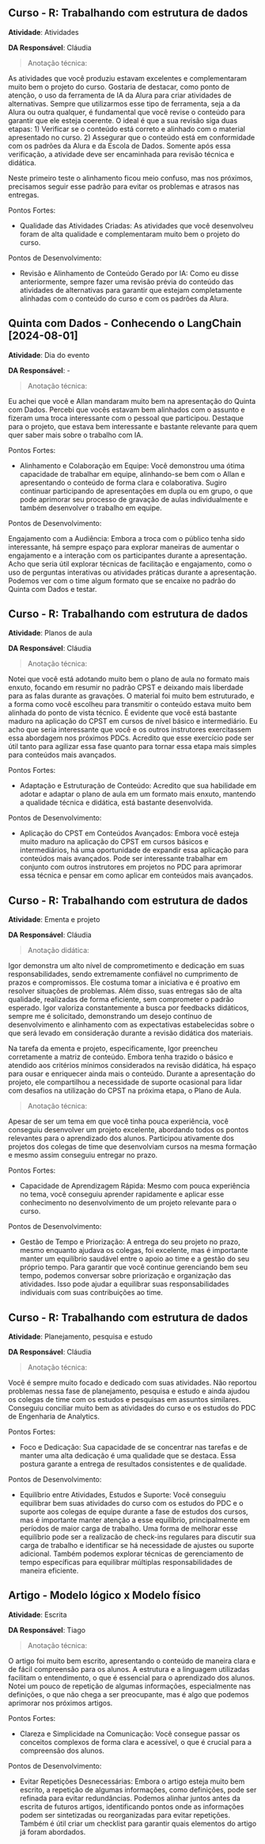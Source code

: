 
## __Curso - R: Trabalhando com estrutura de dados__

**Atividade**: Atividades

**DA Responsável**: Cláudia


> Anotação técnica:

As atividades que você produziu estavam excelentes e complementaram muito bem o projeto do curso. Gostaria de destacar, como ponto de atenção, o uso da ferramenta de IA da Alura para criar atividades de alternativas. Sempre que utilizarmos esse tipo de ferramenta, seja a da Alura ou outra qualquer, é fundamental que você revise o conteúdo para garantir que ele esteja coerente. O ideal é que a sua revisão siga duas etapas: 1) Verificar se o conteúdo está correto e alinhado com o material apresentado no curso. 2) Assegurar que o conteúdo está em conformidade com os padrões da Alura e da Escola de Dados. Somente após essa verificação, a atividade deve ser encaminhada para revisão técnica e didática.

Neste primeiro teste o alinhamento ficou meio confuso, mas nos próximos, precisamos seguir esse padrão para evitar os problemas e atrasos nas entregas.

Pontos Fortes:

- Qualidade das Atividades Criadas: As atividades que você desenvolveu foram de alta qualidade e complementaram muito bem o projeto do curso.

Pontos de Desenvolvimento:

- Revisão e Alinhamento de Conteúdo Gerado por IA: Como eu disse anteriormente, sempre fazer uma revisão prévia do conteúdo das atividades de alternativas para garantir que estejam completamente alinhadas com o conteúdo do curso e com os padrões da Alura.



## __Quinta com Dados - Conhecendo o LangChain [2024-08-01]__

**Atividade**: Dia do evento

**DA Responsável**: -


> Anotação técnica:

Eu achei que você e Allan mandaram muito bem na apresentação do Quinta com Dados. Percebi que vocês estavam bem alinhados com o assunto e fizeram uma troca interessante com o pessoal que participou. Destaque para o projeto, que estava bem interessante e bastante relevante para quem quer saber mais sobre o trabalho com IA.

Pontos Fortes:

- Alinhamento e Colaboração em Equipe: Você demonstrou uma ótima capacidade de trabalhar em equipe, alinhando-se bem com o Allan e apresentando o conteúdo de forma clara e colaborativa. Sugiro continuar participando de apresentações em dupla ou em grupo, o que pode aprimorar seu processo de gravação de aulas individualmente e também desenvolver o trabalho em equipe.

Pontos de Desenvolvimento:

Engajamento com a Audiência: Embora a troca com o público tenha sido interessante, há sempre espaço para explorar maneiras de aumentar o engajamento e a interação com os participantes durante a apresentação. Acho que seria útil explorar técnicas de facilitação e engajamento, como o uso de perguntas interativas ou atividades práticas durante a apresentação. Podemos ver com o time algum formato que se encaixe no padrão do Quinta com Dados e testar.



## __Curso - R: Trabalhando com estrutura de dados__

**Atividade**: Planos de aula

**DA Responsável**: Cláudia


> Anotação técnica:

Notei que você está adotando muito bem o plano de aula no formato mais enxuto, focando em resumir no padrão CPST e deixando mais liberdade para as falas durante as gravações. O material foi muito bem estruturado, e a forma como você escolheu para transmitir o conteúdo estava muito bem alinhada do ponto de vista técnico. É evidente que você está bastante maduro na aplicação do CPST em cursos de nível básico e intermediário. Eu acho que seria interessante que você e os outros instrutores exercitassem essa abordagem nos próximos PDCs. Acredito que esse exercício pode ser útil tanto para agilizar essa fase quanto para tornar essa etapa mais simples para conteúdos mais avançados.

Pontos Fortes:

- Adaptação e Estruturação de Conteúdo: Acredito que sua habilidade em adotar e adaptar o plano de aula em um formato mais enxuto, mantendo a qualidade técnica e didática, está bastante desenvolvida.

Pontos de Desenvolvimento:

- Aplicação do CPST em Conteúdos Avançados: Embora você esteja muito maduro na aplicação do CPST em cursos básicos e intermediários, há uma oportunidade de expandir essa aplicação para conteúdos mais avançados. Pode ser interessante trabalhar em conjunto com outros instrutores em projetos no PDC para aprimorar essa técnica e pensar em como aplicar em conteúdos mais avançados.



## __Curso - R: Trabalhando com estrutura de dados__

**Atividade**: Ementa e projeto

**DA Responsável**: Cláudia


> Anotação didática:

Igor demonstra um alto nível de comprometimento e dedicação em suas responsabilidades, sendo extremamente confiável no cumprimento de prazos e compromissos. Ele costuma tomar a iniciativa e é proativo em resolver situações de problemas. Além disso,  suas entregas são de alta qualidade, realizadas de forma eficiente, sem comprometer o padrão esperado. Igor valoriza constantemente a busca por feedbacks didáticos, sempre me é solicitado, demonstrando um desejo contínuo de desenvolvimento e alinhamento com as expectativas estabelecidas sobre o que será levado em consideração durante a revisão didática dos materiais.

Na tarefa da ementa e projeto, especificamente, Igor preencheu corretamente a matriz de conteúdo. Embora tenha trazido o básico e atendido aos critérios mínimos considerados na revisão didática, há espaço para ousar e enriquecer ainda mais o conteúdo. Durante a apresentação do projeto, ele compartilhou a necessidade de suporte ocasional para lidar com desafios na utilização do CPST na próxima etapa, o Plano de Aula.

> Anotação técnica:

Apesar de ser um tema em que você tinha pouca experiência, você conseguiu desenvolver um projeto excelente, abordando todos os pontos relevantes para o aprendizado dos alunos. Participou ativamente dos projetos dos colegas de time que desenvolviam cursos na mesma formação e mesmo assim conseguiu entregar no prazo.

Pontos Fortes:

- Capacidade de Aprendizagem Rápida: Mesmo com pouca experiência no tema, você conseguiu aprender rapidamente e aplicar esse conhecimento no desenvolvimento de um projeto relevante para o curso.

Pontos de Desenvolvimento:

- Gestão de Tempo e Priorização: A entrega do seu projeto no prazo, mesmo enquanto ajudava os colegas, foi excelente, mas é importante manter um equilíbrio saudável entre o apoio ao time e a gestão do seu próprio tempo. Para garantir que você continue gerenciando bem seu tempo, podemos conversar sobre priorização e organização das atividades. Isso pode ajudar a equilibrar suas responsabilidades individuais com suas contribuições ao time.



## __Curso - R: Trabalhando com estrutura de dados__

**Atividade**: Planejamento, pesquisa e estudo

**DA Responsável**: Cláudia


> Anotação técnica:

Você é sempre muito focado e dedicado com suas atividades. Não reportou problemas nessa fase de planejamento, pesquisa e estudo e ainda ajudou os colegas de time com os estudos e pesquisas em assuntos similares. Conseguiu conciliar muito bem as atividades do curso e os estudos do PDC de Engenharia de Analytics.

Pontos Fortes:

- Foco e Dedicação: Sua capacidade de se concentrar nas tarefas e de manter uma alta dedicação é uma qualidade que se destaca. Essa postura garante a entrega de resultados consistentes e de qualidade.

Pontos de Desenvolvimento:

- Equilíbrio entre Atividades, Estudos e Suporte: Você conseguiu equilibrar bem suas atividades do curso com os estudos do PDC e o suporte aos colegas de equipe durante a fase de estudos dos cursos, mas é importante manter atenção a esse equilíbrio, principalmente em períodos de maior carga de trabalho. Uma forma de melhorar esse equilíbrio pode ser a realizacão de check-ins regulares para discutir sua carga de trabalho e identificar se há necessidade de ajustes ou suporte adicional. Também podemos explorar técnicas de gerenciamento de tempo específicas para equilibrar múltiplas responsabilidades de maneira eficiente.



## __Artigo - Modelo lógico x Modelo físico__

**Atividade**: Escrita

**DA Responsável**: Tiago


> Anotação técnica:

O artigo foi muito bem escrito, apresentando o conteúdo de maneira clara e de fácil compreensão para os alunos. A estrutura e a linguagem utilizadas facilitam o entendimento, o que é essencial para o aprendizado dos alunos. Notei um pouco de repetição de algumas informações, especialmente nas definições, o que não chega a ser preocupante, mas é algo que podemos aprimorar nos próximos artigos.

Pontos Fortes:

- Clareza e Simplicidade na Comunicação: Você consegue passar os conceitos complexos de forma clara e acessível, o que é crucial para a compreensão dos alunos.

Pontos de Desenvolvimento:

- Evitar Repetições Desnecessárias: Embora o artigo esteja muito bem escrito, a repetição de algumas informações, como definições, pode ser refinada para evitar redundâncias. Podemos alinhar juntos antes da escrita de futuros artigos, identificando pontos onde as informações podem ser sintetizadas ou reorganizadas para evitar repetições. Também é útil criar um checklist para garantir quais elementos do artigo já foram abordados.


